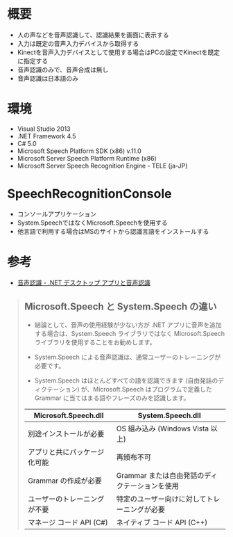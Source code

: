 # 概要
- 人の声などを音声認識して、認識結果を画面に表示する
- 入力は既定の音声入力デバイスから取得する
- Kinectを音声入力デバイスとして使用する場合はPCの設定でKinectを既定に指定する
- 音声認識のみで、音声合成は無し
- 音声認識は日本語のみ

# 環境
- Visual Studio 2013
- .NET Framework 4.5
- C# 5.0
- Microsoft Speech Platform SDK (x86) v.11.0
- Microsoft Server Speech Platform Runtime (x86)
- Microsoft Server Speech Recognition Engine - TELE (ja-JP)

# SpeechRecognitionConsole
- コンソールアプリケーション
- System.SpeechではなくMicrosoft.Speechを使用する
- 他言語で利用する場合はMSのサイトから認識言語をインストールする

# 参考
- [音声認識 - .NET デスクトップ アプリと音声認識](https://msdn.microsoft.com/ja-jp/magazine/dn857362.aspx)

> ## Microsoft.Speech と System.Speech の違い
> - 結論として、音声の使用経験が少ない方が .NET アプリに音声を追加する場合は、System.Speech ライブラリではなく Microsoft.Speech ライブラリを使用することをお勧めします。
> 
> - System.Speech による音声認識は、通常ユーザーのトレーニングが必要です。
> 
> - System.Speech はほとんどすべての語を認識できます (自由発話のディクテーション) が、Microsoft.Speech はプログラムで定義した Grammar に当てはまる語やフレーズのみを認識します。
>
> |Microsoft.Speech.dll	|System.Speech.dll|
> | - | - |
> |別途インストールが必要	|OS 組み込み (Windows Vista 以上)|
> |アプリと共にパッケージ化可能	|再頒布不可|
> |Grammar の作成が必要	|Grammar または自由発話のディクテーションを使用|
> |ユーザーのトレーニングが不要	|特定のユーザー向けに対してトレーニングが必要|
> |マネージ コード API (C#)	|ネイティブ コード API (C++)|